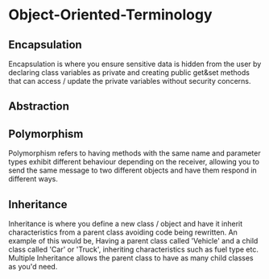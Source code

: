 # Object-Oriented-Terminology

## Encapsulation
Encapsulation is where you ensure sensitive data is hidden from the user by declaring class variables as private and creating public get&set methods that can access / update the private variables without security concerns.

## Abstraction

## Polymorphism
Polymorphism refers to having methods with the same name and parameter types exhibit different behaviour depending on the receiver, allowing you to send the same message to two different objects and have them respond in different ways.

## Inheritance
Inheritance is where you define a new class / object and have it inherit characteristics from a parent class avoiding code being rewritten. An example of this would be, Having a parent class called 'Vehicle' and a child class called 'Car' or 'Truck', inheriting characteristics such as fuel type etc. Multiple Inheritance allows the parent class to have as many child classes as you'd need.
